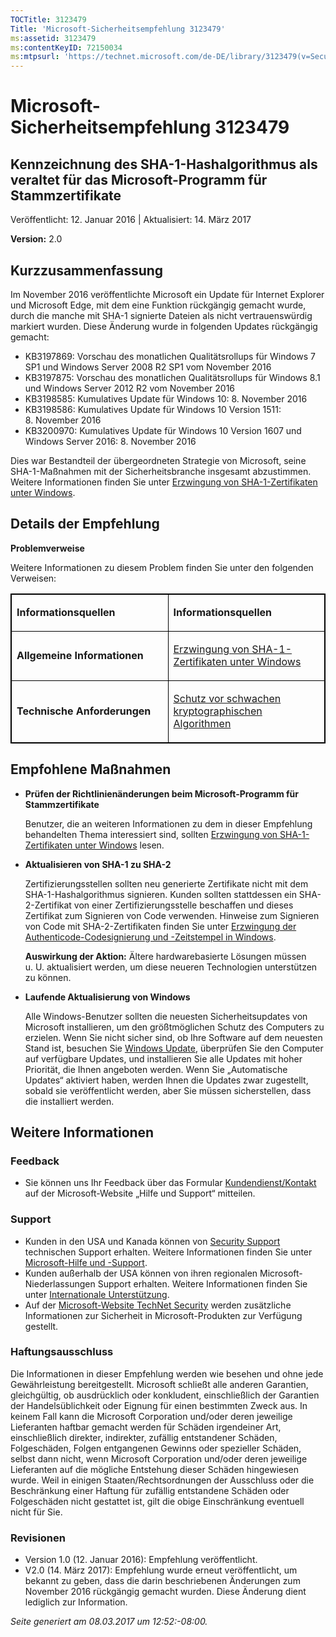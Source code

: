 ```yaml
---
TOCTitle: 3123479
Title: 'Microsoft-Sicherheitsempfehlung 3123479'
ms:assetid: 3123479
ms:contentKeyID: 72150034
ms:mtpsurl: 'https://technet.microsoft.com/de-DE/library/3123479(v=Security.10)'
---
```


Microsoft-Sicherheitsempfehlung 3123479
=======================================

Kennzeichnung des SHA-1-Hashalgorithmus als veraltet für das Microsoft-Programm für Stammzertifikate
----------------------------------------------------------------------------------------------------

Veröffentlicht: 12. Januar 2016 | Aktualisiert: 14. März 2017

**Version:** 2.0

Kurzzusammenfassung
-------------------

<span id="sectionToggle0"></span>
Im November 2016 veröffentlichte Microsoft ein Update für Internet Explorer und Microsoft Edge, mit dem eine Funktion rückgängig gemacht wurde, durch die manche mit SHA-1 signierte Dateien als nicht vertrauenswürdig markiert wurden. Diese Änderung wurde in folgenden Updates rückgängig gemacht:

-   KB3197869: Vorschau des monatlichen Qualitätsrollups für Windows 7 SP1 und Windows Server 2008 R2 SP1 vom November 2016
-   KB3197875: Vorschau des monatlichen Qualitätsrollups für Windows 8.1 und Windows Server 2012 R2 vom November 2016
-   KB3198585: Kumulatives Update für Windows 10: 8. November 2016
-   KB3198586: Kumulatives Update für Windows 10 Version 1511: 8. November 2016
-   KB3200970: Kumulatives Update für Windows 10 Version 1607 und Windows Server 2016: 8. November 2016

Dies war Bestandteil der übergeordneten Strategie von Microsoft, seine SHA-1-Maßnahmen mit der Sicherheitsbranche insgesamt abzustimmen. Weitere Informationen finden Sie unter [Erzwingung von SHA-1-Zertifikaten unter Windows](https://aka.ms/sha1).

Details der Empfehlung
----------------------

<span id="sectionToggle1"></span>
**Problemverweise**

Weitere Informationen zu diesem Problem finden Sie unter den folgenden Verweisen:

<p> </p>
<table style="border:1px solid black;">
<colgroup>
<col width="50%" />
<col width="50%" />
</colgroup>
<tbody>
<tr class="odd">
<td style="border:1px solid black;"><p><strong>Informationsquellen</strong></p></td>
<td style="border:1px solid black;"><p><strong>Informationsquellen</strong></p></td>
</tr>
<tr class="even">
<td style="border:1px solid black;"><p><strong>Allgemeine Informationen</strong></p></td>
<td style="border:1px solid black;"><p><a href="http://aka.ms/sha1">Erzwingung von SHA-1-Zertifikaten unter Windows</a></p></td>
</tr>
<tr class="odd">
<td style="border:1px solid black;"><p><strong>Technische Anforderungen</strong></p></td>
<td style="border:1px solid black;"><p><a href="https://technet.microsoft.com/de-de/library/dn375961.aspx">Schutz vor schwachen kryptographischen Algorithmen</a></p></td>
</tr>
</tbody>
</table>
  
Empfohlene Maßnahmen  
--------------------
  
<span id="sectionToggle2"></span>
-   **Prüfen der Richtlinienänderungen beim Microsoft-Programm für Stammzertifikate**
  
    Benutzer, die an weiteren Informationen zu dem in dieser Empfehlung behandelten Thema interessiert sind, sollten [Erzwingung von SHA-1-Zertifikaten unter Windows](http://aka.ms/sha1) lesen.
  
-   **Aktualisieren von SHA-1 zu SHA-2**
  
    Zertifizierungsstellen sollten neu generierte Zertifikate nicht mit dem SHA-1-Hashalgorithmus signieren. Kunden sollten stattdessen ein SHA-2-Zertifikat von einer Zertifizierungsstelle beschaffen und dieses Zertifikat zum Signieren von Code verwenden. Hinweise zum Signieren von Code mit SHA-2-Zertifikaten finden Sie unter [Erzwingung der Authenticode-Codesignierung und -Zeitstempel in Windows](http://aka.ms/sha1).
  
    **Auswirkung der Aktion:** Ältere hardwarebasierte Lösungen müssen u. U. aktualisiert werden, um diese neueren Technologien unterstützen zu können.
  
-   **Laufende Aktualisierung von Windows**
  
    Alle Windows-Benutzer sollten die neuesten Sicherheitsupdates von Microsoft installieren, um den größtmöglichen Schutz des Computers zu erzielen. Wenn Sie nicht sicher sind, ob Ihre Software auf dem neuesten Stand ist, besuchen Sie [Windows Update](http://windowsupdate.microsoft.com/), überprüfen Sie den Computer auf verfügbare Updates, und installieren Sie alle Updates mit hoher Priorität, die Ihnen angeboten werden. Wenn Sie „Automatische Updates“ aktiviert haben, werden Ihnen die Updates zwar zugestellt, sobald sie veröffentlicht werden, aber Sie müssen sicherstellen, dass die installiert werden.
  
Weitere Informationen  
---------------------
  
<span id="sectionToggle3"></span>
### Feedback
  
-   Sie können uns Ihr Feedback über das Formular [Kundendienst/Kontakt](http://support.microsoft.com/de-de/kb/?scid=sw;en;1257&amp;showpage=1&amp;ws=technet&amp;sd=tech) auf der Microsoft-Website „Hilfe und Support“ mitteilen.
  
### Support
  
-   Kunden in den USA und Kanada können von [Security Support](http://go.microsoft.com/fwlink/?linkid=21131) technischen Support erhalten. Weitere Informationen finden Sie unter [Microsoft-Hilfe und -Support](http://support.microsoft.com/de-de/).  
-   Kunden außerhalb der USA können von ihren regionalen Microsoft-Niederlassungen Support erhalten. Weitere Informationen finden Sie unter [Internationale Unterstützung](http://go.microsoft.com/fwlink/?linkid=21155).  
-   Auf der [Microsoft-Website TechNet Security](http://go.microsoft.com/fwlink/?linkid=21132) werden zusätzliche Informationen zur Sicherheit in Microsoft-Produkten zur Verfügung gestellt.
  
### Haftungsausschluss
  
Die Informationen in dieser Empfehlung werden wie besehen und ohne jede Gewährleistung bereitgestellt. Microsoft schließt alle anderen Garantien, gleichgültig, ob ausdrücklich oder konkludent, einschließlich der Garantien der Handelsüblichkeit oder Eignung für einen bestimmten Zweck aus. In keinem Fall kann die Microsoft Corporation und/oder deren jeweilige Lieferanten haftbar gemacht werden für Schäden irgendeiner Art, einschließlich direkter, indirekter, zufällig entstandener Schäden, Folgeschäden, Folgen entgangenen Gewinns oder spezieller Schäden, selbst dann nicht, wenn Microsoft Corporation und/oder deren jeweilige Lieferanten auf die mögliche Entstehung dieser Schäden hingewiesen wurde. Weil in einigen Staaten/Rechtsordnungen der Ausschluss oder die Beschränkung einer Haftung für zufällig entstandene Schäden oder Folgeschäden nicht gestattet ist, gilt die obige Einschränkung eventuell nicht für Sie.
  
### Revisionen
  
-   Version 1.0 (12. Januar 2016): Empfehlung veröffentlicht.  
-   V2.0 (14. März 2017): Empfehlung wurde erneut veröffentlicht, um bekannt zu geben, dass die darin beschriebenen Änderungen zum November 2016 rückgängig gemacht wurden. Diese Änderung dient lediglich zur Information.
  
*Seite generiert am 08.03.2017 um 12:52:-08:00.*
